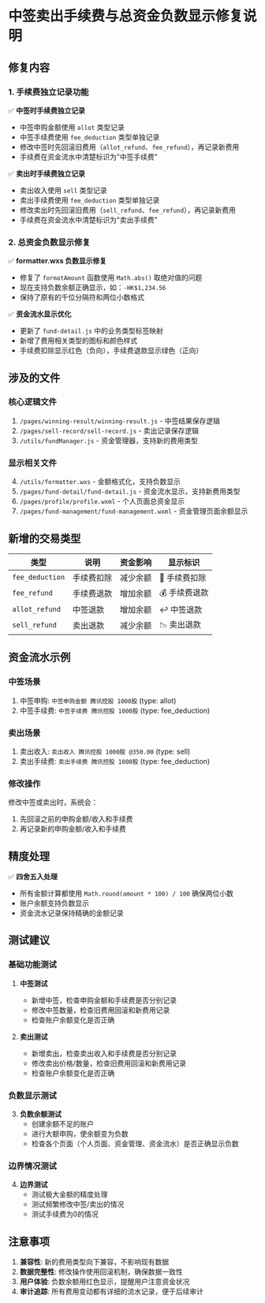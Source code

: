 # 中签卖出手续费与总资金负数显示修复说明

## 修复内容

### 1. 手续费独立记录功能
✅ **中签时手续费独立记录**
- 中签申购金额使用 `allot` 类型记录
- 中签手续费使用 `fee_deduction` 类型单独记录
- 修改中签时先回滚旧费用（`allot_refund`、`fee_refund`），再记录新费用
- 手续费在资金流水中清楚标识为"中签手续费"

✅ **卖出时手续费独立记录**
- 卖出收入使用 `sell` 类型记录
- 卖出手续费使用 `fee_deduction` 类型单独记录
- 修改卖出时先回滚旧费用（`sell_refund`、`fee_refund`），再记录新费用
- 手续费在资金流水中清楚标识为"卖出手续费"

### 2. 总资金负数显示修复
✅ **formatter.wxs 负数显示修复**
- 修复了 `formatAmount` 函数使用 `Math.abs()` 取绝对值的问题
- 现在支持负数余额正确显示，如：`-HK$1,234.56`
- 保持了原有的千位分隔符和两位小数格式

✅ **资金流水显示优化**
- 更新了 `fund-detail.js` 中的业务类型标签映射
- 新增了费用相关类型的图标和颜色样式
- 手续费扣除显示红色（负向），手续费退款显示绿色（正向）

## 涉及的文件

### 核心逻辑文件
1. `/pages/winning-result/winning-result.js` - 中签结果保存逻辑
2. `/pages/sell-record/sell-record.js` - 卖出记录保存逻辑
3. `/utils/fundManager.js` - 资金管理器，支持新的费用类型

### 显示相关文件
4. `/utils/formatter.wxs` - 金额格式化，支持负数显示
5. `/pages/fund-detail/fund-detail.js` - 资金流水显示，支持新费用类型
6. `/pages/profile/profile.wxml` - 个人页面总资金显示
7. `/pages/fund-management/fund-management.wxml` - 资金管理页面余额显示

## 新增的交易类型

| 类型 | 说明 | 资金影响 | 显示标识 |
|------|------|----------|----------|
| `fee_deduction` | 手续费扣除 | 减少余额 | 💸 手续费扣除 |
| `fee_refund` | 手续费退款 | 增加余额 | 💰 手续费退款 |
| `allot_refund` | 中签退款 | 增加余额 | ↩️ 中签退款 |
| `sell_refund` | 卖出退款 | 减少余额 | 📉 卖出退款 |

## 资金流水示例

### 中签场景
1. 中签申购: `中签申购金额 腾讯控股 1000股` (type: allot)
2. 中签手续费: `中签手续费 腾讯控股 1000股` (type: fee_deduction)

### 卖出场景
1. 卖出收入: `卖出收入 腾讯控股 1000股 @350.00` (type: sell)
2. 卖出手续费: `卖出手续费 腾讯控股 1000股` (type: fee_deduction)

### 修改操作
修改中签或卖出时，系统会：
1. 先回滚之前的申购金额/收入和手续费
2. 再记录新的申购金额/收入和手续费

## 精度处理

✅ **四舍五入处理**
- 所有金额计算都使用 `Math.round(amount * 100) / 100` 确保两位小数
- 账户余额支持负数显示
- 资金流水记录保持精确的金额记录

## 测试建议

### 基础功能测试
1. **中签测试**
   - 新增中签，检查申购金额和手续费是否分别记录
   - 修改中签数量，检查旧费用回滚和新费用记录
   - 检查账户余额变化是否正确

2. **卖出测试**
   - 新增卖出，检查卖出收入和手续费是否分别记录
   - 修改卖出价格/数量，检查旧费用回滚和新费用记录
   - 检查账户余额变化是否正确

### 负数显示测试
3. **负数余额测试**
   - 创建余额不足的账户
   - 进行大额申购，使余额变为负数
   - 检查各个页面（个人页面、资金管理、资金流水）是否正确显示负数

### 边界情况测试
4. **边界测试**
   - 测试极大金额的精度处理
   - 测试频繁修改中签/卖出的情况
   - 测试手续费为0的情况

## 注意事项

1. **兼容性**: 新的费用类型向下兼容，不影响现有数据
2. **数据完整性**: 修改操作使用回滚机制，确保数据一致性
3. **用户体验**: 负数余额用红色显示，提醒用户注意资金状况
4. **审计追踪**: 所有费用变动都有详细的流水记录，便于后续审计
